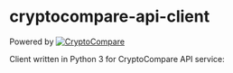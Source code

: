 # cryptocompare-api-client

Powered by [![CryptoCompare]()](https://min-api.cryptocompare.com/)

Client written in Python 3 for CryptoCompare API service:
